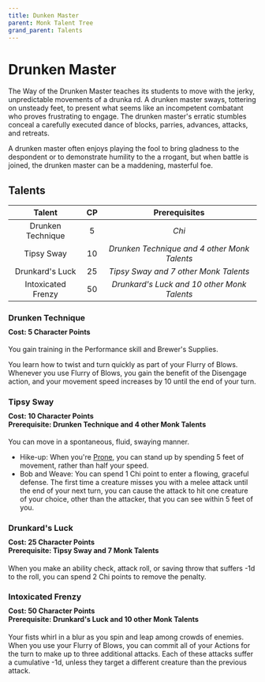 ```yaml
---
title: Dunken Master
parent: Monk Talent Tree
grand_parent: Talents
---
```


# Drunken Master
The Way of the Drunken Master teaches its students to move with the jerky, unpredictable movements of a drunka rd. A drunken master sways, tottering on unsteady feet, to present what seems like an incompetent combatant who proves frustrating to engage. The drunken master's erratic stumbles conceal a carefully executed dance of blocks, parries, advances, attacks, and retreats.

A drunken master often enjoys playing the fool to bring gladness to the despondent or to demonstrate humility to the a rrogant, but when battle is joined, the drunken master can be a maddening, masterful foe.

## Talents

| Talent | CP | Prerequisites |
|:------:|:--:|:-------------:|
| Drunken Technique | 5 | *Chi* |
| Tipsy Sway | 10 | *Drunken Technique and 4 other Monk Talents* |
| Drunkard's Luck | 25 | *Tipsy Sway and 7 other Monk Talents* |
| Intoxicated Frenzy | 50 | *Drunkard's Luck and 10 other Monk Talents* |

### Drunken Technique

<div style="margin-top:-10px;"></div>

#### **Cost:** 5 Character Points
You gain training in the Performance skill and Brewer's Supplies.

You learn how to twist and turn quickly as part of your Flurry of Blows. Whenever you use Flurry of Blows, you gain the benefit of the Disengage action, and your movement speed increases by 10 until the end of your turn.

### Tipsy Sway

<div style="margin-top:-10px;"></div>

#### **Cost:** 10 Character Points<br>**Prerequisite:** Drunken Technique and 4 other Monk Talents
You can move in a spontaneous, fluid, swaying manner.

- Hike-up: When you're [Prone](https://stormchaserroleplaying.com/stormchaserRPG/Conditions/Prone/), you can stand up by spending 5 feet of movement, rather than half your speed.
- Bob and Weave: You can spend 1 Chi point to enter a flowing, graceful defense. The first time a creature misses you with a melee attack until the end of your next turn, you can cause the attack to hit one creature of your choice, other than the attacker, that you can see within 5 feet of you.

### Drunkard's Luck

<div style="margin-top:-10px;"></div>

#### **Cost:** 25 Character Points<br>**Prerequisite:** Tipsy Sway and 7 Monk Talents
When you make an ability check, attack roll, or saving throw that suffers -1d to the roll, you can spend 2 Chi points to remove the penalty.

### Intoxicated Frenzy

<div style="margin-top:-10px;"></div>

#### **Cost:** 50 Character Points<br>**Prerequisite:** Drunkard's Luck and 10 other Monk Talents
Your fists whirl in a blur as you spin and leap among crowds of enemies. When you use your Flurry of Blows, you can commit all of your Actions for the turn to make up to three additional attacks. Each of these attacks suffer a cumulative -1d, unless they target a different creature than the previous attack.
